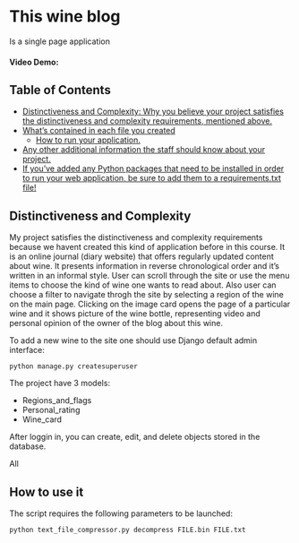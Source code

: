 # This wine blog 
Is a single page application
#### Video Demo:  <URL HERE>
## Table of Contents

* [Distinctiveness and Complexity: Why you believe your project satisfies the distinctiveness and complexity requirements, mentioned above.](#how-to-use-it)
* [What’s contained in each file you created](#how-does-it-work)
  * [How to run your application.](#compress)
* [Any other additional information the staff should know about your project.](#about-the-algorithm)
* [If you’ve added any Python packages that need to be installed in order to run your web application, be sure to add them to a requirements.txt file!](#design-of-the-project)

## Distinctiveness and Complexity

My project satisfies the distinctiveness and complexity requirements because we havent created this kind of application before in this course.
It is an online journal (diary website) that offers regularly updated content about wine.
It presents information in reverse chronological order and it’s written in an informal style. 
User can scroll through the site or use the menu items to choose the kind of wine one wants to read about. 
Also user can choose a filter to navigate throgh the site by selecting a region of the wine on the main page.
Clicking on the image card opens the page of a particular wine and it shows picture of the wine bottle, representing video and personal opinion of the owner of the blog about this wine.

To add a new wine to the site one should use Django default admin interface:

 ```
 python manage.py createsuperuser
```

The project have 3 models:
* Regions_and_flags
* Personal_rating
* Wine_card

After loggin in, you can create, edit, and delete objects stored in the database.

All 






## How to use it
The script requires the following parameters to be launched: 

 ```
 python text_file_compressor.py decompress FILE.bin FILE.txt
```